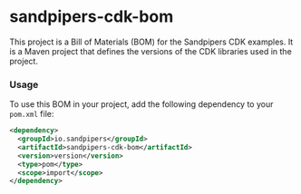 # sandpipers-cdk-bom

This project is a Bill of Materials (BOM) for the Sandpipers CDK examples. It is a Maven project that defines the versions of the CDK libraries used
in the project.

### Usage

To use this BOM in your project, add the following dependency to your `pom.xml` file:

```xml
<dependency>
  <groupId>io.sandpipers</groupId>
  <artifactId>sandpipers-cdk-bom</artifactId>
  <version>version</version>
  <type>pom</type>
  <scope>import</scope>
</dependency>
```
